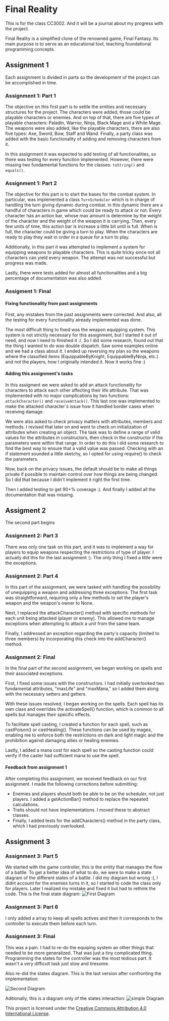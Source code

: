 # Final Reality
This is for the class CC3002. And it will be a journal about my progress with the project.

Final Reality is a simplified clone of the renowned game, Final Fantasy. Its main purpose is to
serve as an educational tool, teaching foundational programming concepts.

## Assignment 1
Each assignment is divided in parts so the development of the project can be accomplished in time.
### Assignment 1: Part 1
The objective on this first part is to settle the entities and necessary structures for the project. 
The characters were added, those could be playable characters or enemies. And on top of that, there are five types of playable characters: Paladin, Warrior, Ninja, Black Mage and a White Mage.
The weapons were also added, like the playable characters, there are also five types: Axe, Sword, Bow, Staff and Wand.
Finally, a party class was added with the basic functionality of adding and removing characters from it.

In this assignment it was expected to add testing of all functionalities, so there was testing for every function implemented. However, there were missing two fundamental functions for the classes: `toString()` and `equals()`.

### Assignment 1: Part 2
The objective for this part is to start the bases for the combat system. In particular, was implemented a class `TurnScheduler` which is in charge of handling the turn giving dynamic during combat. 
In this dynamic there are a handful of characters in game which could be ready to attack or not. Every character has an action bar, whose max amount is determine by the weight of the character and the weight of the weapon it is carrying. Then, every few units of time, this action bar is increase a little bit until is full. When is full, the character could be giving a turn to play.
When the characters are ready to play they wait in order in a queue for a turn to play.

Additionally, in this part it was attempted to implement a system for equipping weapons to playable characters. This is quite tricky since not all characters can yield every weapon. The attempt was not successful but progress was made. 

Lastly, there were tests added for almost all functionalities and a big percentage of documentation was also added.
### Assigment 1: Final
#### Fixing functionality from past assignments
First, any mistakes from the past assignments were corrected. And also, all the testing for every functionality already implemented was done.

The most difficult thing to fixed was the weapon equipping system. This system is not strictly necessary for this assignment, but I started it out of need, and now I need to finished it :/.
So I did some research, found out that the thing I wanted to do was double dispatch. Saw some examples online and we had a class about it. I ended up reversing my plan so the weapons where the classified items (EquippableByKnight, EquippableByNinja, etc.) and not the players, how I originally intended it. Now it works fine :)

#### Adding this assignment's tasks
In this assigment we were asked to add an attack functionality for characters to attack each other affecting their life attribute. That was implemented with no major complications by two functions: `attackCharacter()` and `receiveAttack()`. This last one was implemented to make the attacked character`s issue how it handled border cases when receiving damage.
 
We were also asked to check privacy matters with attributes, members and methods. I revised that later on and went to check on initialization of attributes when creating an object.
The task was to define a range of valid values for the attributes in constructors, then check in the constructor if the parameters were within that range.
In order to do this I did some research to find the best way to ensure that a valid value was passed. Checking with an if statement sounded a little sketchy, so I opted for using require() to check the parameters. 

Now, back on the privacy issues, the default should be to make all things private if possible to maintain control over how things are being changed. So I did that because I didn't implement it right the first time.

Then I added testing to get 90+% coverage :). And finally I added all the documentation that was missing.

## Assigment 2
The second part begins
### Assignment 2: Part 3
There was only one task on this part, and it was to implement a way for players to equip weapons respecting the restrictions of type of player.
I actually did this for the last assignment :). The only thing I fixed a little were the exceptions.

### Assignment 2: Part 4
In this part of the assignment, we were tasked with handling the possibility of unequipping a weapon and addressing three exceptions. The first task was straightforward, requiring only a few methods to set the player's weapon and the weapon's owner to None.

Next, I replaced the attackCharacter() method with specific methods for each unit being attacked (player or enemy). This allowed me to manage exceptions when attempting to attack a unit from the same team.

Finally, I addressed an exception regarding the party's capacity (limited to three members) by incorporating this check into the addCharacter() method.

### Assignment 2: Final
In the final part of the second assignment, we began working on spells and their associated exceptions.

First, I fixed some issues with the constructors. I had initially overlooked two fundamental attributes, "maxLife" and "maxMana," so I added them along with the necessary setters and getters.

With these issues resolved, I began working on the spells. Each spell has its own class and overrides the activateSpell() function, which is common to all spells but manages their specific effects.

To facilitate spell casting, I created a function for each spell, such as castPoison() or castHealing(). These functions can be used by mages, enabling me to enforce both the restrictions on dark and light magic and the prohibition against damaging allies or healing enemies.

Lastly, I added a mana cost for each spell so the casting function could verify if the caster had sufficient mana to use the spell.

#### Feedback from assignment 1
After completing this assignment, we received feedback on our first assignment. I made the following corrections before submitting:
- Enemies and players should both be able to be on the scheduler, not just players. I added a getActionBar() method to replace the repeated calculations.
- Traits should not have implementations. I moved these to abstract classes.
- Finally, I added tests for the addCharacters() method in the party class, which I had previously overlooked.

## Assignment 3
### Assignment 3: Part 5
We started with the game controller, this is the entity that manages the flow of a battle.
To get a better idea of what to do, we were to make a state diagram of the different states of a battle. I did my diagram but wrong :(, I didnt account for the enemies turns in it, so I started to code the class only for players.
Later I realized my mistake and fixed it but had to rethink the code.
This is the final state diagram:
![First Diagram](./img/firstDiagram.png)

### Assignment 3: Part 6
I only added a array to keep all spells actives and then it corresponds to the controller to execute them before each turn.

### Assignment 3: Final
This was a pain.
I had to re-do the equiping system an other things that needed to be more generalized. That was just a tiny complicated thing. Programming the states for the controller was the most tedious part. It wasn't a very difficult task just slow and tiresome. 

Also re-did the states diagram. This is the last version after confronting the implementation:

![Second Diagram](./img/secondDiagram.png)

Aditionally, this is a diagram only of the states interaction:
![simple Diagram](./img/simpleDiagram.png)


This project is licensed under the
[Creative Commons Attribution 4.0 International License](https://creativecommons.org/licenses/by/4.0/).